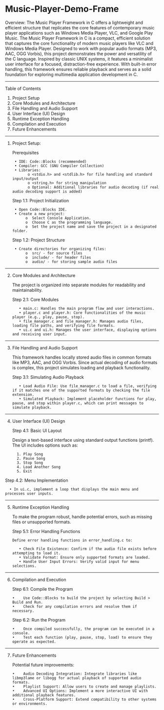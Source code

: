 # Music-Player-Demo-Frame
Overview: The Music Player Framework in C offers a lightweight and efficient structure that replicates the core features of contemporary music player applications such as Windows Media Player, VLC, and Google Play Music.
The Music Player Framework in C is a compact, efficient solution that captures the core functionality of modern music players like VLC and Windows Media Player. Designed to work with popular audio formats (MP3, AAC, OGG Vorbis), this project demonstrates the power and versatility of the C language. Inspired by classic UNIX systems, it features a minimalist user interface for a focused, distraction-free experience. With built-in error handling, this framework ensures reliable playback and serves as a solid foundation for exploring multimedia application development in C.
________________________________________________________________________________


Table of Contents
1.	Project Setup
2.	Core Modules and Architecture
3.	File Handling and Audio Support
4.	User Interface (UI) Design
5.	Runtime Exception Handling
6.	Compilation and Execution
7.	Future Enhancements
________________________________________________________________________________


1. Project Setup:

   Prerequisites

        • IDE: Code::Blocks (recommended)
        • Compiler: GCC (GNU Compiler Collection)
        • Libraries:
              o <stdio.h> and <stdlib.h> for file handling and standard input/output
              o <string.h> for string manipulation
              o Optional: Additional libraries for audio decoding (if real audio decoding support is added)

      Step 1.1: Project Initialization
   
        • Open Code::Blocks IDE.
        • Create a new project:
             o	Select Console Application.
             o	Choose C as the programming language.
             o	Set the project name and save the project in a designated folder.
 
      Step 1.2: Project Structure
   
        • Create directories for organizing files:
             o	src/ - for source files
             o	include/ - for header files
             o	audio/ - for storing sample audio files
________________________________________________________________________________


2. Core Modules and Architecture

   The project is organized into separate modules for readability and maintainability.

      Step 2.1: Core Modules
   
          •	main.c: Handles the main program flow and user interactions.
          •	player.c and player.h: Core functionalities of the music player (e.g., play, pause, stop).
          •	file_manager.c and file_manager.h: Manages audio files, loading file paths, and verifying file formats.
          •	ui.c and ui.h: Manages the user interface, displaying options and receiving user input.
________________________________________________________________________________


3. File Handling and Audio Support
   
   This framework handles locally stored audio files in common formats like MP3, AAC, and OGG Vorbis. Since actual decoding of audio formats is complex, this project simulates loading and playback functionality.

      Step 3.1: Simulating Audio Playback

          •	Load Audio File: Use file_manager.c to load a file, verifying if it matches one of the supported formats by checking the file extension.
          •	Simulated Playback: Implement placeholder functions for play, pause, and stop within player.c, which can print messages to simulate playback.
________________________________________________________________________________


4. User Interface (UI) Design

   Step 4.1: Basic UI Layout

      Design a text-based interface using standard output functions (printf). The UI includes options such as:
   
         1.	Play Song
         2.	Pause Song
         3.	Stop Song
         4.	Load Another Song
         5.	Exit
   
  Step 4.2: Menu Implementation
  
      • In ui.c, implement a loop that displays the main menu and processes user inputs.
________________________________________________________________________________


5. Runtime Exception Handling
   
   To make the program robust, handle potential errors, such as missing files or unsupported formats.
   
   Step 5.1: Error Handling Functions
       
       Define error handling functions in error_handling.c to:
       
          •	Check File Existence: Confirm if the audio file exists before attempting to load it.
          •	Validate Format: Ensure only supported formats are loaded.
          •	Handle User Input Errors: Verify valid input for menu selections.
________________________________________________________________________________


6. Compilation and Execution
   
     Step 6.1: Compile the Program
   
       •	Use Code::Blocks to build the project by selecting Build > Build and Run.
       •	Check for any compilation errors and resolve them if necessary.

   Step 6.2: Run the Program
   
       •	Once compiled successfully, the program can be executed in a console.
       •	Test each function (play, pause, stop, load) to ensure they operate as expected.
________________________________________________________________________________


7. Future Enhancements
  
   Potential future improvements:
   
       •	Audio Decoding Integration: Integrate libraries like libmp3lame or libogg for actual playback of supported audio formats.
       •	Playlist Support: Allow users to create and manage playlists.
       •	Advanced UI Options: Implement a more interactive UI with additional playback features.
       •	Cross-Platform Support: Extend compatibility to other systems or environments.

